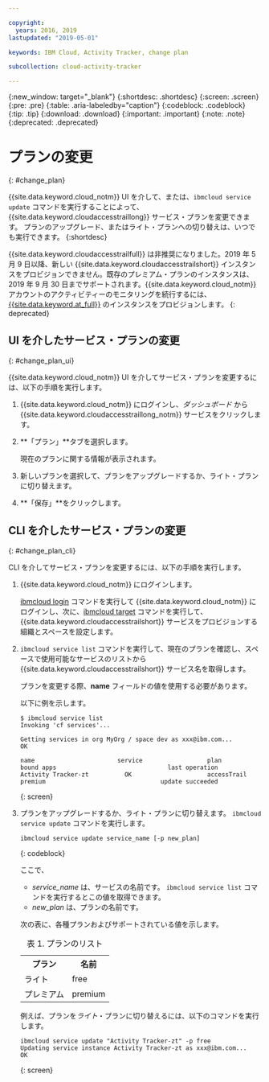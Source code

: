```yaml
---

copyright:
  years: 2016, 2019
lastupdated: "2019-05-01"

keywords: IBM Cloud, Activity Tracker, change plan

subcollection: cloud-activity-tracker

---
```


{:new_window: target="_blank"}
{:shortdesc: .shortdesc}
{:screen: .screen}
{:pre: .pre}
{:table: .aria-labeledby="caption"}
{:codeblock: .codeblock}
{:tip: .tip}
{:download: .download}
{:important: .important}
{:note: .note}
{:deprecated: .deprecated}


# プランの変更
{: #change_plan}

{{site.data.keyword.cloud_notm}} UI を介して、または、`ibmcloud service update` コマンドを実行することによって、{{site.data.keyword.cloudaccesstraillong}} サービス・プランを変更できます。 プランのアップグレード、またはライト・プランへの切り替えは、いつでも実行できます。
{:shortdesc}

{{site.data.keyword.cloudaccesstrailfull}} は非推奨になりました。2019 年 5 月 9 日以降、新しい {{site.data.keyword.cloudaccesstrailshort}} インスタンスをプロビジョンできません。既存のプレミアム・プランのインスタンスは、2019 年 9 月 30 日までサポートされます。{{site.data.keyword.cloud_notm}} アカウントのアクティビティーのモニタリングを続行するには、[{{site.data.keyword.at_full}}](/docs/services/Activity-Tracker-with-LogDNA?topic=logdnaat-getting-started#getting-started) のインスタンスをプロビジョンします。
{: deprecated}

## UI を介したサービス・プランの変更
{: #change_plan_ui}

{{site.data.keyword.cloud_notm}} UI を介してサービス・プランを変更するには、以下の手順を実行します。

1. {{site.data.keyword.cloud_notm}} にログインし、*ダッシュボード* から {{site.data.keyword.cloudaccesstraillong_notm}} サービスをクリックします。 
    
2. **「プラン」**タブを選択します。

    現在のプランに関する情報が表示されます。
	
3. 新しいプランを選択して、プランをアップグレードするか、ライト・プランに切り替えます。 

4. **「保存」**をクリックします。



## CLI を介したサービス・プランの変更
{: #change_plan_cli}

CLI を介してサービス・プランを変更するには、以下の手順を実行します。

1. {{site.data.keyword.cloud_notm}} にログインします。 

    [ibmcloud login](/docs/cli/reference/ibmcloud?topic=cloud-cli-ibmcloud_cli#ibmcloud_login) コマンドを実行して {{site.data.keyword.cloud_notm}} にログインし、次に、[ibmcloud target](/docs/cli/reference/ibmcloud?topic=cloud-cli-ibmcloud_cli#ibmcloud_target) コマンドを実行して、{{site.data.keyword.cloudaccesstrailshort}} サービスをプロビジョンする組織とスペースを設定します。
	
2. `ibmcloud service list` コマンドを実行して、現在のプランを確認し、スペースで使用可能なサービスのリストから {{site.data.keyword.cloudaccesstrailshort}} サービス名を取得します。 

    プランを変更する際、**name** フィールドの値を使用する必要があります。 

    以下に例を示します。
	
	```
	$ ibmcloud service list
    Invoking 'cf services'...

    Getting services in org MyOrg / space dev as xxx@ibm.com...
    OK

    name                       service                  plan                 bound apps                               last operation
    Activity Tracker-zt          OK                     accessTrail             premium                                update succeeded
    ```
	{: screen}
    
3. プランをアップグレードするか、ライト・プランに切り替えます。 `ibmcloud service update` コマンドを実行します。
    
	```
	ibmcloud service update service_name [-p new_plan]
	```
	{: codeblock}
	
	ここで、 
	
	* *service_name* は、サービスの名前です。 `ibmcloud service list` コマンドを実行するとこの値を取得できます。
	* *new_plan* は、プランの名前です。
	
	
	次の表に、各種プランおよびサポートされている値を示します。
	
	<table>
	  <caption>表 1. プランのリスト</caption>
	  <tr>
	    <th>プラン</th>
	    <th>名前</th>
	  </tr>
	  <tr>
	    <td>ライト</td>
	    <td>free</td>
	  </tr>
	  <tr>
	    <td>プレミアム</td>
	    <td>premium</td>
	  </tr>
	</table>
	
	例えば、プランを*ライト*・プランに切り替えるには、以下のコマンドを実行します。
	
	```
	ibmcloud service update "Activity Tracker-zt" -p free
    Updating service instance Activity Tracker-zt as xxx@ibm.com...
    OK
	```
	{: screen}



